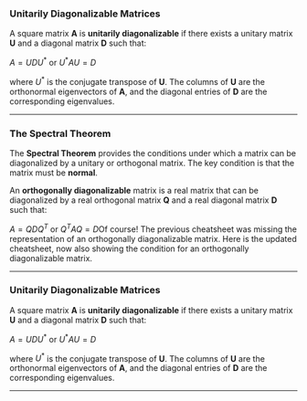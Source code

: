 ### Unitarily Diagonalizable Matrices

A square matrix **A** is **unitarily diagonalizable** if there exists a unitary matrix **U** and a diagonal matrix **D** such that:

$A = UDU^*$ or $U^*AU = D$

where $U^*$ is the conjugate transpose of **U**. The columns of **U** are the orthonormal eigenvectors of **A**, and the diagonal entries of **D** are the corresponding eigenvalues.

***

### The Spectral Theorem

The **Spectral Theorem** provides the conditions under which a matrix can be diagonalized by a unitary or orthogonal matrix. The key condition is that the matrix must be **normal**.

An **orthogonally diagonalizable** matrix is a real matrix that can be diagonalized by a real orthogonal matrix **Q** and a real diagonal matrix **D** such that:

$A = QDQ^T$ or $Q^TAQ = D$Of course! The previous cheatsheet was missing the representation of an orthogonally diagonalizable matrix. Here is the updated cheatsheet, now also showing the condition for an orthogonally diagonalizable matrix.

***

### Unitarily Diagonalizable Matrices

A square matrix **A** is **unitarily diagonalizable** if there exists a unitary matrix **U** and a diagonal matrix **D** such that:

$A = UDU^*$ or $U^*AU = D$

where $U^*$ is the conjugate transpose of **U**. The columns of **U** are the orthonormal eigenvectors of **A**, and the diagonal entries of **D** are the corresponding eigenvalues.

***

